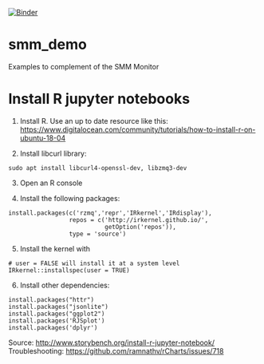 
[![Binder](https://notebooks.gesis.org/binder/badge_logo.svg)](https://notebooks.gesis.org/binder/v2/gh/gesiscss/smm_demo/master)

# smm_demo
Examples to complement of the SMM Monitor

# Install R jupyter notebooks

1. Install R. Use an up to date resource like this: https://www.digitalocean.com/community/tutorials/how-to-install-r-on-ubuntu-18-04

2. Install libcurl library:

```
sudo apt install libcurl4-openssl-dev, libzmq3-dev
```

3. Open an R console

4. Install the following packages:

```
install.packages(c('rzmq','repr','IRkernel','IRdisplay'),
                 repos = c('http://irkernel.github.io/', 
                           getOption('repos')), 
                 type = 'source')
```

5. Install the kernel with

```
# user = FALSE will install it at a system level
IRkernel::installspec(user = TRUE)
```

6. Install other dependencies:

```
install.packages("httr")
install.packages("jsonlite")
install.packages("ggplot2")
install.packages('RJSplot')
install.packages('dplyr')
```

Source: http://www.storybench.org/install-r-jupyter-notebook/
Troubleshooting: https://github.com/ramnathv/rCharts/issues/718
